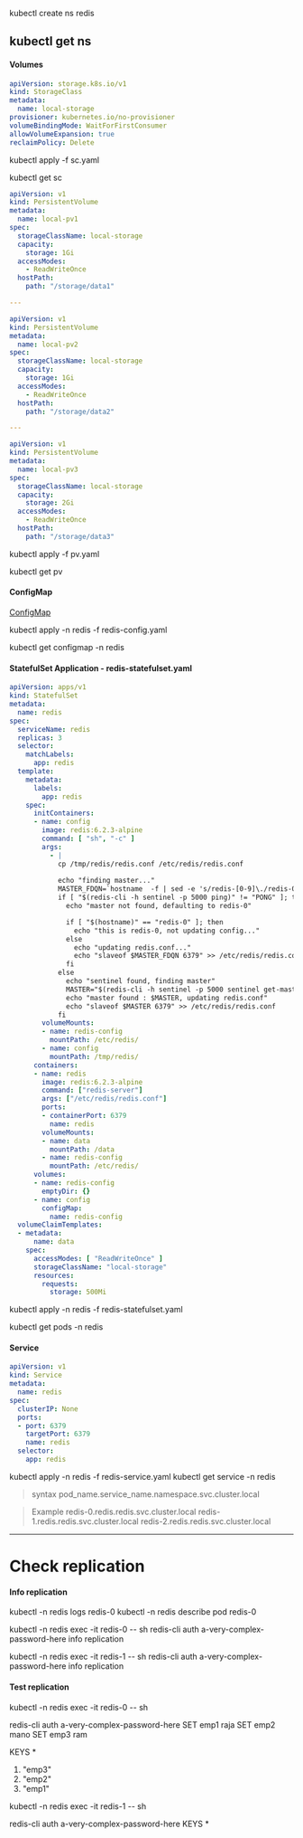 
kubectl create ns redis

kubectl get ns
---

#### Volumes
```yml
apiVersion: storage.k8s.io/v1
kind: StorageClass
metadata:
  name: local-storage
provisioner: kubernetes.io/no-provisioner
volumeBindingMode: WaitForFirstConsumer
allowVolumeExpansion: true
reclaimPolicy: Delete
```

kubectl apply -f sc.yaml

kubectl get sc


```yaml
apiVersion: v1
kind: PersistentVolume
metadata:
  name: local-pv1
spec:
  storageClassName: local-storage
  capacity:
    storage: 1Gi
  accessModes:
    - ReadWriteOnce
  hostPath:
    path: "/storage/data1"

---

apiVersion: v1
kind: PersistentVolume
metadata:
  name: local-pv2
spec:
  storageClassName: local-storage
  capacity:
    storage: 1Gi
  accessModes:
    - ReadWriteOnce
  hostPath:
    path: "/storage/data2"

---

apiVersion: v1
kind: PersistentVolume
metadata:
  name: local-pv3
spec:
  storageClassName: local-storage
  capacity:
    storage: 2Gi
  accessModes:
    - ReadWriteOnce
  hostPath:
    path: "/storage/data3"
```

kubectl apply -f pv.yaml

kubectl get pv

#### ConfigMap

[ConfigMap](redis-configmap.yaml)

kubectl apply -n redis -f redis-config.yaml

kubectl get configmap -n redis

#### StatefulSet Application - redis-statefulset.yaml

```yaml
apiVersion: apps/v1
kind: StatefulSet
metadata:
  name: redis
spec:
  serviceName: redis
  replicas: 3
  selector:
    matchLabels:
      app: redis
  template:
    metadata:
      labels:
        app: redis
    spec:
      initContainers:
      - name: config
        image: redis:6.2.3-alpine
        command: [ "sh", "-c" ]
        args:
          - |
            cp /tmp/redis/redis.conf /etc/redis/redis.conf
            
            echo "finding master..."
            MASTER_FDQN=`hostname  -f | sed -e 's/redis-[0-9]\./redis-0./'`
            if [ "$(redis-cli -h sentinel -p 5000 ping)" != "PONG" ]; then
              echo "master not found, defaulting to redis-0"

              if [ "$(hostname)" == "redis-0" ]; then
                echo "this is redis-0, not updating config..."
              else
                echo "updating redis.conf..."
                echo "slaveof $MASTER_FDQN 6379" >> /etc/redis/redis.conf
              fi
            else
              echo "sentinel found, finding master"
              MASTER="$(redis-cli -h sentinel -p 5000 sentinel get-master-addr-by-name mymaster | grep -E '(^redis-\d{1,})|([0-9]{1,3}\.[0-9]{1,3}\.[0-9]{1,3}\.[0-9]{1,3})')"
              echo "master found : $MASTER, updating redis.conf"
              echo "slaveof $MASTER 6379" >> /etc/redis/redis.conf
            fi
        volumeMounts:
        - name: redis-config
          mountPath: /etc/redis/
        - name: config
          mountPath: /tmp/redis/
      containers:
      - name: redis
        image: redis:6.2.3-alpine
        command: ["redis-server"]
        args: ["/etc/redis/redis.conf"]
        ports:
        - containerPort: 6379
          name: redis
        volumeMounts:
        - name: data
          mountPath: /data
        - name: redis-config
          mountPath: /etc/redis/
      volumes:
      - name: redis-config
        emptyDir: {}
      - name: config
        configMap:
          name: redis-config
  volumeClaimTemplates:
  - metadata:
      name: data
    spec:
      accessModes: [ "ReadWriteOnce" ]
      storageClassName: "local-storage"
      resources:
        requests:
          storage: 500Mi
```

kubectl apply -n redis -f redis-statefulset.yaml

kubectl get pods -n redis

#### Service
```yaml
apiVersion: v1
kind: Service
metadata:
  name: redis
spec:
  clusterIP: None
  ports:
  - port: 6379
    targetPort: 6379
    name: redis
  selector:
    app: redis
```

kubectl apply -n redis -f redis-service.yaml
kubectl get service -n redis

> syntax
pod_name.service_name.namespace.svc.cluster.local

> Example
redis-0.redis.redis.svc.cluster.local
redis-1.redis.redis.svc.cluster.local
redis-2.redis.redis.svc.cluster.local

---
# Check replication

#### Info replication

kubectl -n redis logs redis-0
kubectl -n redis describe pod redis-0

kubectl -n redis exec -it redis-0 -- sh
redis-cli 
auth a-very-complex-password-here
info replication


kubectl -n redis exec -it redis-1 -- sh
redis-cli 
auth a-very-complex-password-here
info replication

#### Test replication
kubectl -n redis exec -it redis-0 -- sh

redis-cli
auth a-very-complex-password-here
SET emp1 raja
SET emp2 mano
SET emp3 ram

KEYS *

1) "emp3"
2) "emp2"
3) "emp1"

kubectl -n redis exec -it redis-1 -- sh

redis-cli
auth a-very-complex-password-here
KEYS *